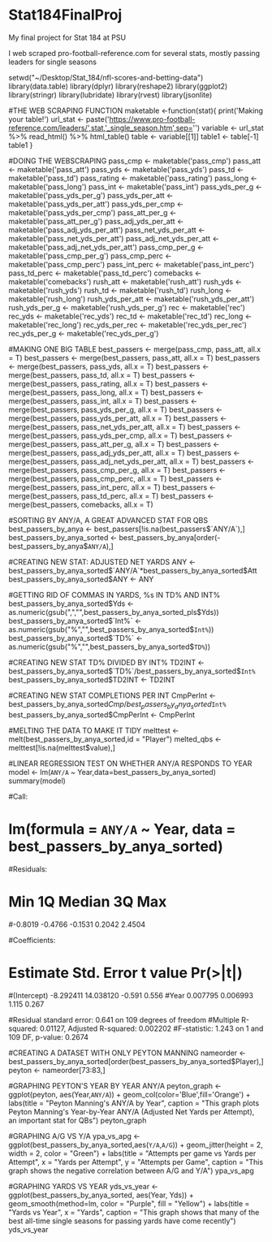 # Stat184FinalProj
My final project for Stat 184 at PSU

I web scraped pro-football-reference.com for several stats, mostly passing leaders for single seasons

setwd("~/Desktop/Stat_184/nfl-scores-and-betting-data")
library(data.table)
library(dplyr)
library(reshape2)
library(ggplot2)
library(stringr)
library(lubridate)
library(rvest)
library(jsonlite)

#THE WEB SCRAPING FUNCTION
maketable <-function(stat){
  print('Making your table!')
  url_stat <- paste('https://www.pro-football-reference.com/leaders/',stat,'_single_season.htm',sep='')
  variable <- url_stat %>%
    read_html() %>%
    html_table()
  table <- variable[[1]]
  table1 <- table[-1]
  table1
}

#DOING THE WEBSCRAPING
pass_cmp <- maketable('pass_cmp')
pass_att <- maketable('pass_att')
pass_yds <- maketable('pass_yds')
pass_td <- maketable('pass_td')
pass_rating <- maketable('pass_rating')
pass_long <- maketable('pass_long')
pass_int <- maketable('pass_int')
pass_yds_per_g <- maketable('pass_yds_per_g')
pass_yds_per_att <- maketable('pass_yds_per_att')
pass_yds_per_cmp <- maketable('pass_yds_per_cmp')
pass_att_per_g <- maketable('pass_att_per_g')
pass_adj_yds_per_att <- maketable('pass_adj_yds_per_att')
pass_net_yds_per_att <- maketable('pass_net_yds_per_att')
pass_adj_net_yds_per_att <- maketable('pass_adj_net_yds_per_att')
pass_cmp_per_g <- maketable('pass_cmp_per_g')
pass_cmp_perc <- maketable('pass_cmp_perc')
pass_int_perc <- maketable('pass_int_perc')
pass_td_perc <- maketable('pass_td_perc')
comebacks <- maketable('comebacks')
rush_att <- maketable('rush_att')
rush_yds <- maketable('rush_yds')
rush_td <- maketable('rush_td')
rush_long <- maketable('rush_long')
rush_yds_per_att <- maketable('rush_yds_per_att')
rush_yds_per_g <- maketable('rush_yds_per_g')
rec <- maketable('rec')
rec_yds <- maketable('rec_yds')
rec_td <- maketable('rec_td')
rec_long <- maketable('rec_long')
rec_yds_per_rec <- maketable('rec_yds_per_rec')
rec_yds_per_g <- maketable('rec_yds_per_g')

#MAKING ONE BIG TABLE
best_passers <- merge(pass_cmp, pass_att, all.x = T)
best_passers <- merge(best_passers, pass_att, all.x = T)
best_passers <- merge(best_passers, pass_yds, all.x = T)
best_passers <- merge(best_passers, pass_td, all.x = T)
best_passers <- merge(best_passers, pass_rating, all.x = T)
best_passers <- merge(best_passers, pass_long, all.x = T)
best_passers <- merge(best_passers, pass_int, all.x = T)
best_passers <- merge(best_passers, pass_yds_per_g, all.x = T)
best_passers <- merge(best_passers, pass_yds_per_att, all.x = T)
best_passers <- merge(best_passers, pass_net_yds_per_att, all.x = T)
best_passers <- merge(best_passers, pass_yds_per_cmp, all.x = T)
best_passers <- merge(best_passers, pass_att_per_g, all.x = T)
best_passers <- merge(best_passers, pass_adj_yds_per_att, all.x = T)
best_passers <- merge(best_passers, pass_adj_net_yds_per_att, all.x = T)
best_passers <- merge(best_passers, pass_cmp_per_g, all.x = T)
best_passers <- merge(best_passers, pass_cmp_perc, all.x = T)
best_passers <- merge(best_passers, pass_int_perc, all.x = T)
best_passers <- merge(best_passers, pass_td_perc, all.x = T)
best_passers <- merge(best_passers, comebacks, all.x = T)

#SORTING BY ANY/A, A GREAT ADVANCED STAT FOR QBS
best_passers_by_anya <- best_passers[!is.na(best_passers$`ANY/A`),]
best_passers_by_anya_sorted <- best_passers_by_anya[order(-best_passers_by_anya$`ANY/A`),]

#CREATING NEW STAT: ADJUSTED NET YARDS
ANY <- best_passers_by_anya_sorted$`ANY/A`*best_passers_by_anya_sorted$Att
best_passers_by_anya_sorted$ANY <- ANY

#GETTING RID OF COMMAS IN YARDS, %s IN TD% AND INT%
best_passers_by_anya_sorted$Yds <- as.numeric(gsub(",","",best_passers_by_anya_sorted_pls$Yds))
best_passers_by_anya_sorted$`Int%` <- as.numeric(gsub("%","",best_passers_by_anya_sorted$`Int%`))
best_passers_by_anya_sorted$`TD%` <- as.numeric(gsub("%","",best_passers_by_anya_sorted$`TD%`))

#CREATING NEW STAT TD% DIVIDED BY INT%
TD2INT <- best_passers_by_anya_sorted$`TD%`/best_passers_by_anya_sorted$`Int%`
best_passers_by_anya_sorted$TD2INT <- TD2INT

#CREATING NEW STAT COMPLETIONS PER INT
CmpPerInt <- best_passers_by_anya_sorted$Cmp/best_passers_by_anya_sorted$`Int%`
best_passers_by_anya_sorted$CmpPerInt <- CmpPerInt

#MELTING THE DATA TO MAKE IT TIDY
melttest <- melt(best_passers_by_anya_sorted,id = "Player")
melted_qbs <- melttest[!is.na(melttest$value),]

#LINEAR REGRESSION TEST ON WHETHER ANY/A RESPONDS TO YEAR
model <- lm(`ANY/A` ~ Year,data=best_passers_by_anya_sorted)
summary(model)

#Call:
#  lm(formula = `ANY/A` ~ Year, data = best_passers_by_anya_sorted)

#Residuals:
#  Min      1Q  Median      3Q     Max 
#-0.8019 -0.4766 -0.1531  0.2042  2.4504 

#Coefficients:
#  Estimate Std. Error t value Pr(>|t|)
#(Intercept) -8.292411  14.038120  -0.591    0.556
#Year         0.007795   0.006993   1.115    0.267

#Residual standard error: 0.641 on 109 degrees of freedom
#Multiple R-squared:  0.01127,	Adjusted R-squared:  0.002202 
#F-statistic: 1.243 on 1 and 109 DF,  p-value: 0.2674

#CREATING A DATASET WITH ONLY PEYTON MANNING
nameorder <- best_passers_by_anya_sorted[order(best_passers_by_anya_sorted$Player),]
peyton <- nameorder[73:83,]

#GRAPHING PEYTON'S YEAR BY YEAR ANY/A
peyton_graph <- ggplot(peyton, aes(Year,`ANY/A`)) + geom_col(color='Blue',fill='Orange') + labs(title = "Peyton Manning's ANY/A by Year", caption = "This graph plots Peyton Manning's Year-by-Year ANY/A (Adjusted Net Yards per Attempt), an important stat for QBs")
peyton_graph

#GRAPHING A/G VS Y/A
ypa_vs_apg <- ggplot(best_passers_by_anya_sorted,aes(`Y/A`,`A/G`)) + geom_jitter(height = 2, width = 2, color = "Green") + labs(title = "Attempts per game vs Yards per Attempt", x = "Yards per Attempt", y = "Attempts per Game", caption = "This graph shows the negative correlation between A/G and Y/A")
ypa_vs_apg

#GRAPHING YARDS VS YEAR
yds_vs_year <- ggplot(best_passers_by_anya_sorted, aes(Year, Yds)) + geom_smooth(method=lm, color = "Purple", fill = "Yellow") + labs(title = "Yards vs Year", x = "Yards", caption = "This graph shows that many of the best all-time single seasons for passing yards have come recently")
yds_vs_year
